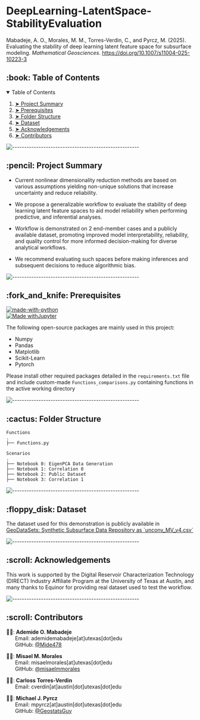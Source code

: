 # DeepLearning-LatentSpace-StabilityEvaluation

   Mabadeje, A. O., Morales, M. M., Torres-Verdin, C., and Pyrcz, M. (2025). Evaluating the stability of deep learning latent feature space for subsurface modeling. *Mathematical Geosciences*. https://doi.org/10.1007/s11004-025-10223-3

<!-- TABLE OF CONTENTS -->
<h2 id="table-of-contents"> :book: Table of Contents</h2>

<details open="open">
  <summary>Table of Contents</summary>
  <ol>
    <li><a href="#project-summary"> ➤ Project Summary</a></li>
    <li><a href="#prerequisites"> ➤ Prerequisites</a></li>
    <li><a href="#folder-structure"> ➤ Folder Structure</a></li>
    <li><a href="#dataset"> ➤ Dataset</a></li>
    <li><a href="#acknowledgements"> ➤ Acknowledgements</a></li>
    <li><a href="#contributors"> ➤ Contributors</a></li>
  </ol>
</details>

![-----------------------------------------------------](https://raw.githubusercontent.com/andreasbm/readme/master/assets/lines/rainbow.png)

<!-- PROJECT SUMMARY -->
<h2 id="project-sumary"> :pencil: Project Summary</h2>

<p align="justify"> 
 
* Current nonlinear dimensionality reduction methods are based on various assumptions yielding non-unique solutions that increase uncertainty and reduce reliability. 

* We propose a generalizable workflow to evaluate the stability of deep learning latent feature spaces to aid model reliability when performing predictive, and inferential analyses. 


* Workflow is demonstrated on 2 end-member cases and a publicly available dataset, promoting improved model interpretability, reliability, and quality control for more informed decision-making for diverse analytical workflows.


* We recommend evaluating such spaces before making inferences and subsequent decisions to reduce algorithmic bias.
  
</p>


![-----------------------------------------------------](https://raw.githubusercontent.com/andreasbm/readme/master/assets/lines/rainbow.png)

<!-- PREREQUISITES -->
<h2 id="prerequisites"> :fork_and_knife: Prerequisites</h2>

[![made-with-python](https://img.shields.io/badge/Made%20with-Python-1f425f.svg)](https://www.python.org/) <br>
[![Made withJupyter](https://img.shields.io/badge/Made%20with-Jupyter-orange?style=for-the-badge&logo=Jupyter)](https://jupyter.org/try) <br>

<!--This project is written in Python programming language. <br>-->
The following open-source packages are mainly used in this project:
* Numpy
* Pandas
* Matplotlib
* Scikit-Learn
* Pytorch

Please install other required packages detailed in the `requirements.txt` file and include custom-made `Functions_comparisons.py` containing functions in the active working directory

![-----------------------------------------------------](https://raw.githubusercontent.com/andreasbm/readme/master/assets/lines/rainbow.png)

<!-- :paw_prints:-->
<!-- FOLDER STRUCTURE -->
<h2 id="folder-structure"> :cactus: Folder Structure</h2>

    Functions
    .
    ├── Functions.py

    Scenarios
    .
    ├── Notebook 0: EigenPCA Data Generation
    ├── Notebook 1: Correlation 0
    ├── Notebook 2: Public Dataset
    ├── Notebook 3: Correlation 1

![-----------------------------------------------------](https://raw.githubusercontent.com/andreasbm/readme/master/assets/lines/rainbow.png)
<!-- DATASET -->
<h2 id="dataset"> :floppy_disk: Dataset</h2>
<p> 
  The dataset used for this demonstration is publicly available in <a href="[https://github.com/GeostatsGuy](https://github.com/GeostatsGuy/GeoDataSets/blob/master/unconv_MV_v4.csv)"> GeoDataSets: Synthetic Subsurface Data Repository as `unconv_MV_v4.csv` </a> 
  
</p>


![-----------------------------------------------------](https://raw.githubusercontent.com/andreasbm/readme/master/assets/lines/rainbow.png)

<!-- ACKNOWLEDGEMENTS -->
<h2 id="acknowledgements"> :scroll: Acknowledgements</h2>
<p align="justify"> 
This work is supported by the Digital Reservoir Characterization Technology (DIRECT) Industry Affiliate Program at the University of Texas at Austin, and many thanks to Equinor for providing real dataset used to test the workflow.
</p>


![-----------------------------------------------------](https://raw.githubusercontent.com/andreasbm/readme/master/assets/lines/rainbow.png)

<!-- CONTRIBUTORS -->
<h2 id="contributors"> :scroll: Contributors</h2>

<p>  
  👩‍🎓: <b>Ademide O. Mabadeje</b> <br>
  &nbsp;&nbsp;&nbsp;&nbsp;&nbsp; Email: <a>ademidemabadeje[at]utexas[dot]edu</a> <br>
  &nbsp;&nbsp;&nbsp;&nbsp;&nbsp; GitHub: <a href="https://github.com/Mide478">@Mide478</a> <br>

  👩‍🎓: <b>Misael M. Morales</b> <br>
  &nbsp;&nbsp;&nbsp;&nbsp;&nbsp; Email: <a>misaelmorales[at]utexas[dot]edu</a> <br>
  &nbsp;&nbsp;&nbsp;&nbsp;&nbsp; GitHub: <a href="https://github.com/misaelmmorales">@misaelmmorales</a> <br>

  👩‍🎓: <b>Carloss Torres-Verdin</b> <br>
  &nbsp;&nbsp;&nbsp;&nbsp;&nbsp; Email: <a>cverdin[at]austin[dot]utexas[dot]edu</a> <br>
  
  👨‍🏫: <b>Michael J. Pyrcz</b> <br>
  &nbsp;&nbsp;&nbsp;&nbsp;&nbsp; Email: <a>mpyrcz[at]austin[dot]utexas[dot]edu</a> <br>
  &nbsp;&nbsp;&nbsp;&nbsp;&nbsp; GitHub: <a href="https://github.com/GeostatsGuy">@GeostatsGuy</a> <br>
</p>
<br>
